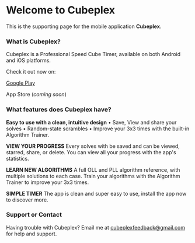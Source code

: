 # Welcome to Cubeplex

This is the supporting page for the mobile application **Cubeplex**.

### What is Cubeplex?
Cubeplex is a Professional Speed Cube Timer, available on both Android and iOS platforms.

Check it out now on:

[Google Play](https://play.google.com/store/apps/details?id=com.mrggto.cubeplex)

App Store (_coming soon_)


### What features does Cubeplex have?
**Easy to use with a clean, intuitive design**
• Save, View and share your solves
• Random-state scrambles
• Improve your 3x3 times with the built-in Algorithm Trainer.

**VIEW YOUR PROGRESS**
Every solves with be saved and can be viewed, starred, share, or delete. You can view all your progress with the app's statistics.

**LEARN NEW ALGORITHMS**
A full OLL and PLL algorithm reference, with multiple solutions to each case. Train your algorithms with the Algorithm Trainer to improve your 3x3 times.

**SIMPLE TIMER**
The app is clean and super easy to use, install the app now to discover more.

### Support or Contact

Having trouble with Cubeplex? Email me at cubeplexfeedback@gmail.com for help and support.
